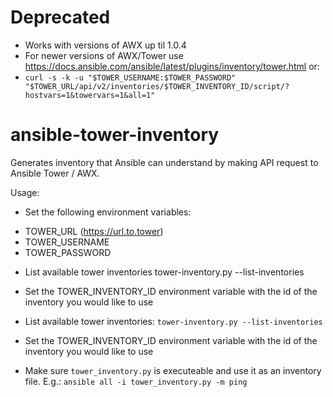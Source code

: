 # Deprecated
* Works with versions of AWX up til 1.0.4
* For newer versions of AWX/Tower use https://docs.ansible.com/ansible/latest/plugins/inventory/tower.html or:
* `curl -s -k -u "$TOWER_USERNAME:$TOWER_PASSWORD" "$TOWER_URL/api/v2/inventories/$TOWER_INVENTORY_ID/script/?hostvars=1&towervars=1&all=1"`

# ansible-tower-inventory
Generates inventory that Ansible can understand by making API request to Ansible Tower / AWX.

Usage: 

* Set the following environment variables:
 - TOWER_URL (https://url.to.tower)
 - TOWER_USERNAME
 - TOWER_PASSWORD

* List available tower inventories
 tower-inventory.py --list-inventories

* Set the TOWER_INVENTORY_ID environment variable with the id of the inventory you would like to use

* List available tower inventories: `tower-inventory.py --list-inventories`

* Set the TOWER_INVENTORY_ID environment variable with the id of the inventory you would like to use

* Make sure `tower_inventory.py` is executeable and use it as an inventory file. E.g.: `ansible all -i tower_inventory.py -m ping`
